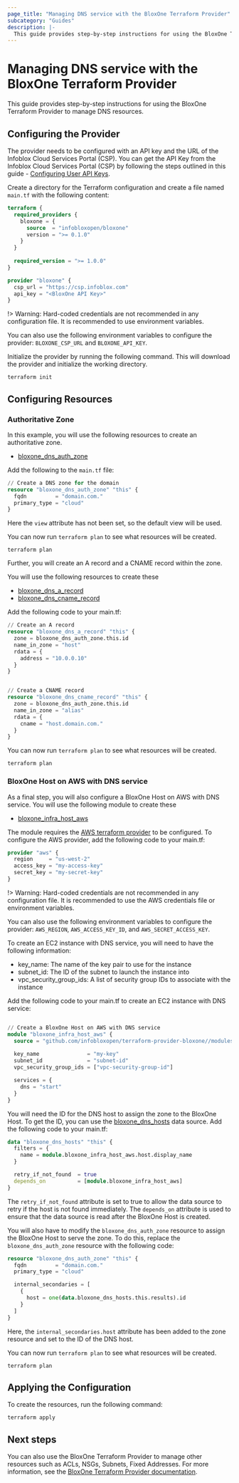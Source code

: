 ```yaml
---
page_title: "Managing DNS service with the BloxOne Terraform Provider"
subcategory: "Guides"
description: |-
  This guide provides step-by-step instructions for using the BloxOne Terraform Provider to manage DNS resources.
---
```


# Managing DNS service with the BloxOne Terraform Provider

This guide provides step-by-step instructions for using the BloxOne Terraform Provider to manage DNS resources.

## Configuring the Provider

The provider needs to be configured with an API key and the URL of the Infoblox Cloud Services Portal (CSP). You can get the API Key from the Infoblox Cloud Services Portal (CSP) by following the steps outlined in this guide - [Configuring User API Keys](https://docs.infoblox.com/space/BloxOneCloud/35430405/Configuring+User+API+Keys).

Create a directory for the Terraform configuration and create a file named `main.tf` with the following content:

````terraform
terraform {
  required_providers {
    bloxone = {
      source  = "infobloxopen/bloxone"
      version = ">= 0.1.0"
    }
  }
  
  required_version = ">= 1.0.0"
}

provider "bloxone" {
  csp_url = "https://csp.infoblox.com"
  api_key = "<BloxOne API Key>"
}
````

!> Warning: Hard-coded credentials are not recommended in any configuration file. It is recommended to use environment variables.

You can also use the following environment variables to configure the provider:
`BLOXONE_CSP_URL` and `BLOXONE_API_KEY`.

Initialize the provider by running the following command. This will download the provider and initialize the working directory.

```shell
terraform init
```

## Configuring Resources

### Authoritative Zone


In this example, you will use the following resources to create an authoritative zone.

- [bloxone_dns_auth_zone](https://registry.terraform.io/providers/infobloxopen/bloxone/latest/docs/resources/dns_auth_zone)

Add the following to the `main.tf` file:

````terraform
// Create a DNS zone for the domain
resource "bloxone_dns_auth_zone" "this" {
  fqdn         = "domain.com."
  primary_type = "cloud"
}

````

Here the `view` attribute has not been set, so the default view will be used.

You can now run `terraform plan` to see what resources will be created.

```shell
terraform plan
```

Further, you will create an A record and a CNAME record within the zone.

You will use the following resources to create these
- [bloxone_dns_a_record](https://registry.terraform.io/providers/infobloxopen/bloxone/latest/docs/resources/dns_a_record)
- [bloxone_dns_cname_record](https://registry.terraform.io/providers/infobloxopen/bloxone/latest/docs/resources/dns_cname_record)

Add the following code to your main.tf:

````terraform
// Create an A record
resource "bloxone_dns_a_record" "this" {
  zone = bloxone_dns_auth_zone.this.id
  name_in_zone = "host"
  rdata = {
    address = "10.0.0.10"
  }
}


// Create a CNAME record
resource "bloxone_dns_cname_record" "this" {
  zone = bloxone_dns_auth_zone.this.id
  name_in_zone = "alias"
  rdata = {
    cname = "host.domain.com."
  }
}
````

You can now run `terraform plan` to see what resources will be created.

```shell
terraform plan
```

### BloxOne Host on AWS with DNS service

As a final step, you will also configure a BloxOne Host on AWS with DNS service. 
You will use the following module to create these
- [bloxone_infra_host_aws](https://github.com/infobloxopen/terraform-provider-bloxone/tree/master/modules/bloxone_infra_host_aws)

The module requires the [AWS terraform provider](https://registry.terraform.io/providers/hashicorp/aws/latest) to be configured.
To configure the AWS provider, add the following code to your main.tf:

````terraform
provider "aws" {
  region     = "us-west-2"
  access_key = "my-access-key"
  secret_key = "my-secret-key"
}
```` 

!> Warning: Hard-coded credentials are not recommended in any configuration file. It is recommended to use the AWS credentials file or environment variables. 

You can also use the following environment variables to configure the provider:
`AWS_REGION`, `AWS_ACCESS_KEY_ID`, and `AWS_SECRET_ACCESS_KEY`.

To create an EC2 instance with DNS service, you will need to have the following information:
- key_name: The name of the key pair to use for the instance
- subnet_id: The ID of the subnet to launch the instance into
- vpc_security_group_ids: A list of security group IDs to associate with the instance

Add the following code to your main.tf to create an EC2 instance with DNS service:

````terraform

// Create a BloxOne Host on AWS with DNS service
module "bloxone_infra_host_aws" {
  source = "github.com/infobloxopen/terraform-provider-bloxone//modules/bloxone_infra_host_aws"
  
  key_name               = "my-key"
  subnet_id              = "subnet-id"
  vpc_security_group_ids = ["vpc-security-group-id"]

  services = {
    dns = "start"
  }
}
````

You will need the ID for the DNS host to assign the zone to the BloxOne Host. 
To get the ID, you can use the [bloxone_dns_hosts](https://registry.terraform.io/providers/infobloxopen/bloxone/latest/docs/data-sources/dns_hosts) data source. 
Add the following code to your main.tf:

````terraform
data "bloxone_dns_hosts" "this" {
  filters = {
    name = module.bloxone_infra_host_aws.host.display_name
  }

  retry_if_not_found  = true
  depends_on          = [module.bloxone_infra_host_aws]
}
````
The `retry_if_not_found` attribute is set to true to allow the data source to retry if the host is not found immediately. The `depends_on` attribute is used to ensure that the data source is read after the BloxOne Host is created.


You will also have to modify the `bloxone_dns_auth_zone` resource to assign the BloxOne Host to serve the zone. To do this, replace the `bloxone_dns_auth_zone` resource with the following code:

````terraform
resource "bloxone_dns_auth_zone" "this" {
  fqdn         = "domain.com."
  primary_type = "cloud"

  internal_secondaries = [
    {
      host = one(data.bloxone_dns_hosts.this.results).id
    }
  ]
}
````

Here, the `internal_secondaries.host` attribute has been added to the zone resource and set to the ID of the DNS host.

You can now run `terraform plan` to see what resources will be created.

```shell
terraform plan
```

## Applying the Configuration

To create the resources, run the following command:

```shell
terraform apply
```

## Next steps

You can also use the BloxOne Terraform Provider to manage other resources such as ACLs, NSGs, Subnets, Fixed Addresses. For more information, see the [BloxOne Terraform Provider documentation](https://registry.terraform.io/providers/infobloxopen/bloxone/latest/docs).
